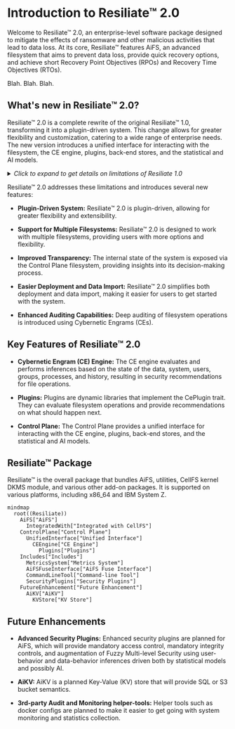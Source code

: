 
<div id='page-toc'>

<!-- toc -->

</div>

# Introduction to Resiliate™ 2.0

Welcome to Resiliate™ 2.0, an enterprise-level software package designed to mitigate
the effects of ransomware and other malicious activities that lead to data loss.
At its core, Resiliate™ features AiFS, an advanced filesystem that aims to prevent
data loss, provide quick recovery options, and achieve short Recovery Point
Objectives (RPOs) and Recovery Time Objectives (RTOs).

Blah. Blah. Blah.

## What's new in Resiliate™ 2.0?

Resiliate™ 2.0 is a complete rewrite of the original Resiliate™ 1.0, transforming
it into a plugin-driven system. This change allows for greater flexibility and
customization, catering to a wide range of enterprise needs. The new version
introduces a unified interface for interacting with the filesystem, the CE engine,
plugins, back-end stores, and the statistical and AI models.

<details>
<summary><em>Click to expand to get details on limitations of Resiliate 1.0</em></summary>

While Resiliate™ 1.0 was a comprehensive solution for preventing data loss and
providing quick recovery options, it had several limitations:

* It was a monolithic system that was not plugin-driven.
* It only supported CellFS as the underlying filesystem.
* Users had no way to peer into the internal state of the system, its decision
  making, or the state of the data.
* Deploying it on existing data storage was difficult, and importing existing
  data was even more challenging.
* The auditing capabilities were not sufficient to deploy it on existing data stores.

</details>  

Resiliate™ 2.0 addresses these limitations and introduces several new features:

* **Plugin-Driven System:** Resiliate™ 2.0 is plugin-driven, allowing for greater
  flexibility and extensibility.

* **Support for Multiple Filesystems:** Resiliate™ 2.0 is designed to work with
  multiple filesystems, providing users with more options and flexibility.

* **Improved Transparency:** The internal state of the system is exposed via the
  Control Plane filesystem, providing insights into its decision-making process.

* **Easier Deployment and Data Import:** Resiliate™ 2.0 simplifies both deployment
  and data import, making it easier for users to get started with the system.

* **Enhanced Auditing Capabilities:** Deep auditing of filesystem operations is
  introduced using Cybernetic Engrams (CEs).

## Key Features of Resiliate™ 2.0

* **Cybernetic Engram (CE) Engine:** The CE engine evaluates and performs inferences
  based on the state of the data, system, users, groups, processes, and history,
  resulting in security recommendations for file operations.

* **Plugins:** Plugins are dynamic libraries that implement the CePlugin trait.
  They can evaluate filesystem operations and provide recommendations on what
  should happen next.

* **Control Plane:** The Control Plane provides a unified interface for interacting
  with the CE engine, plugins, back-end stores, and the statistical and AI models.

## Resiliate™ Package

Resiliate™ is the overall package that bundles AiFS, utilities, CellFS kernel DKMS
module, and various other add-on packages. It is supported on various platforms,
including x86_64 and IBM System Z.


```mermaid
mindmap
  root((Resiliate))
    AiFS["AiFS"]
      IntegratedWith["Integrated with CellFS"]
    ControlPlane["Control Plane"]
      UnifiedInterface["Unified Interface"]
        CEEngine["CE Engine"]
          Plugins["Plugins"]
    Includes["Includes"]
      MetricsSystem["Metrics System"]
      AiFSFuseInterface["AiFS Fuse Interface"]
      CommandLineTool["Command-line Tool"]
      SecurityPlugins["Security Plugins"]
    FutureEnhancement["Future Enhancement"]
      AiKV["AiKV"]
        KVStore["KV Store"]
```


## Future Enhancements

* **Advanced Security Plugins:** Enhanced security plugins are planned for AiFS,
  which will provide mandatory access control, mandatory integrity controls, and
  augmentation of Fuzzy Multi-level Security using user-behavior and data-behavior
  inferences driven both by statistical models and possibly AI.

* **AiKV:** AiKV is a planned Key-Value (KV) store that will provide SQL or S3
  bucket semantics.

* **3rd-party Audit and Monitoring helper-tools:** Helper tools such as docker configs
  are planned to make it easier to get going with system monitoring and statistics
  collection.
